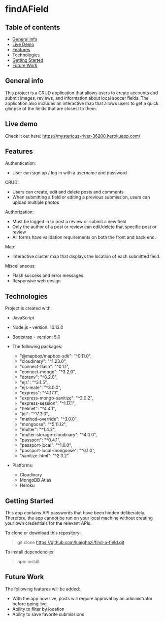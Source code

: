 # findAField

## Table of contents
* [General info](#general-info)
* [Live Demo](#live-demo)
* [Features](#features)
* [Technologies](#technologies)
* [Getting Started](#getting-started)
* [Future Work](#future-work)

## General info
This project is a CRUD application that allows users to create accounts and submit images, reviews, and information about local soccer fields. The application also includes an interactive map that allows users to get a quick glimpse of the fields that are closest to them. 


## Live demo
Check it out here: https://mysterious-river-36200.herokuapp.com/
	

## Features 
Authentication:
* User can sign up / log in with a username and password

CRUD: 
* Users can create, edit and delete posts and comments
* When submitting a field or editing a previous submission, users can upload multiple photos

Authorization:
* Must be logged in to post a review or submit a new field 
* Only the author of a post or review can edit/delete that specific post or review
* All forms have validation requirements on both the front and back end. 


Map:
* Interactive cluster map that displays the location of each submitted field. 

Miscellaneous: 
* Flash success and error messages 
* Responsive web design


## Technologies
Project is created with:
* JavaScript
* Node.js - version: 10.13.0 
* Bootstrap - version: 5.0
* The following packages: 
    * "@mapbox/mapbox-sdk": "^0.11.0",
    * "cloudinary": "^1.23.0",
    * "connect-flash": "^0.1.1",
    * "connect-mongo": "^3.2.0",
    * "dotenv": "^8.2.0",
    * "ejs": "^3.1.5",
    * "ejs-mate": "^3.0.0",
    * "express": "^4.17.1",
    * "express-mongo-sanitize": "^2.0.2",
    * "express-session": "^1.17.1",
    * "helmet": "^4.4.1",
    * "joi": "^17.3.0",
    * "method-override": "^3.0.0",
    * "mongoose": "^5.11.12",
    * "multer": "^1.4.2",
    * "multer-storage-cloudinary": "^4.0.0",
    * "passport": "^0.4.1",
    * "passport-local": "^1.0.0",
    * "passport-local-mongoose": "^6.1.0",
    * "sanitize-html": "^2.3.2"

* Platforms: 
	* Cloudinary
	* MongoDB Atlas 
	* Heroku

## Getting Started
This app contains API passwords that have been hidden deliberately. Therefore, the app cannot be run on your local machine without creating your own credentials for the relevant APIs. 

To clone or download this repository: 
> git clone https://github.com/luaighazi/find-a-field.git

To install dependencies:
> npm install


## Future Work 
The following features will be added: 
* With the app now live, posts will require approval by an administrator before going live. 
* Ability to filter by location 
* Ability to save favorite submissions 
